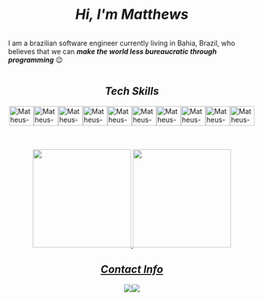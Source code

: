 <div style="display:flex; justify-content:center">
    <h1 style="font-style: italic">Hi, I'm Matthews</h2>
</div>

<div>
<p>
I am a brazilian software engineer currently living in Bahia, Brazil, who believes that we can <b><i>make the world less bureaucratic through programming</i></b> 😉
</p>
</div>

<div style="display:flex; justify-content:center">
    <h2 style="font-style: italic">Tech Skills</h2>
</div>

<div style="align:center;">
    <div style="display:flex; justify-content:center">
        <img align="center" alt="Matheus-CSharp" height="40" width="50" src="https://cdn.jsdelivr.net/gh/devicons/devicon/icons/csharp/csharp-original.svg" />
        <img align="center" alt="Matheus-DotNet" height="40" width="50" src="https://cdn.jsdelivr.net/gh/devicons/devicon/icons/dotnetcore/dotnetcore-original.svg" />
        <img align="center" alt="Matheus-SqlServer" height="40" width="50" src="https://cdn.jsdelivr.net/gh/devicons/devicon/icons/microsoftsqlserver/microsoftsqlserver-plain.svg" />      
        <img align="center" alt="Matheus-Python" height="40" width="50" src="https://cdn.jsdelivr.net/gh/devicons/devicon/icons/python/python-original.svg" />
        <img align="center" alt="Matheus-JS" height="40" width="50" src="https://cdn.jsdelivr.net/gh/devicons/devicon/icons/javascript/javascript-original.svg" />
        <img align="center" alt="Matheus-JQuery" height="40" width="50" src="https://cdn.jsdelivr.net/gh/devicons/devicon/icons/jquery/jquery-original.svg" />
        <img align="center" alt="Matheus-TS" height="40" width="50" src="https://cdn.jsdelivr.net/gh/devicons/devicon/icons/typescript/typescript-original.svg" />
        <img align="center" alt="Matheus-React" height="40" width="50" src="https://cdn.jsdelivr.net/gh/devicons/devicon/icons/react/react-original.svg" />
        <img align="center" alt="Matheus-Html" height="40" width="50" src="https://cdn.jsdelivr.net/gh/devicons/devicon/icons/html5/html5-original.svg" />
        <img align="center" alt="Matheus-CSS" height="40" width="50" src="https://cdn.jsdelivr.net/gh/devicons/devicon/icons/css3/css3-original.svg" />
    </div>

  <div align="center">
    <div style="display:flex; justify-content:center; margin-top:48px">
     <a href="https://github.com/matheusarb">
     <img src="https://awesome-github-stats.azurewebsites.net/user-stats/matheusarb?cardType=level&theme=cobalt" height="200em" />   
     <img height="200em" src="https://github-readme-stats.vercel.app/api/top-langs/?username=matheusarb&layout=compact&langs_count=16&theme=cobalt&border_radius=7px"/>
    </div>
  </div>
</div>

<div style="display:flex; justify-content:center">
    <h2 style="font-style: italic">Contact Info</h2>
</div>

<div style="display:flex; justify-content:center">
   <a href="https://www.linkedin.com/in/matheusarb/" target="_blank">
    <img src="https://img.shields.io/badge/LinkedIn-0077B5?style=for-the-badge&logo=linkedin&logoColor=white">
   </a>
   <a href="mailto:mat.araujoribeiro@gmail.com">
    <img src="https://img.shields.io/badge/Gmail-D14836?style=for-the-badge&logo=gmail&logoColor=white">
   </a>
</div>
